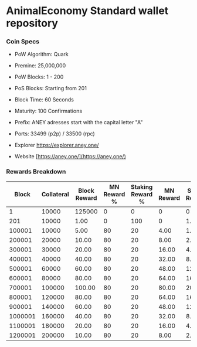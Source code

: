 AnimalEconomy Standard wallet repository
=====================================

### Coin Specs

- PoW Algorithm: Quark
- Premine:  25,000,000
- PoW Blocks: 1 - 200
- PoS Blocks: Starting from 201
- Block Time: 60 Seconds
- Maturity: 100 Confirmations
- Prefix: ANEY adresses start with the capital letter "A"
- Ports: 33499 (p2p) / 33500 (rpc)

- Explorer https://explorer.aney.one/

- Website [https://aney.one/](https://aney.one/)

### Rewards Breakdown
|Block  |Collateral|Block Reward|MN Reward %|Staking Reward %|MN Reward|Staker Reward|
|-------|----------|------------|-----------|----------------|---------|-------------|
|1      |10000     |125000      |0          |0               |0        |0            |
|201    |10000     |1.00        |0          |100             |0        |1.00         |
|100001 |10000     |5.00        |80         |20              |4.00     |1.00         |
|200001 |20000     |10.00       |80         |20              |8.00     |2.00         |
|300001 |30000     |20.00       |80         |20              |16.00    |4.00         |
|400001 |40000     |40.00       |80         |20              |32.00    |8.00         |
|500001 |60000     |60.00       |80         |20              |48.00    |12.00        |
|600001 |80000     |80.00       |80         |20              |64.00    |16.00        |
|700001 |100000    |100.00      |80         |20              |80.00    |20.00        |
|800001 |120000    |80.00       |80         |20              |64.00    |16.00        |
|900001 |140000    |60.00       |80         |20              |48.00    |12.00        |
|1000001|160000    |40.00       |80         |20              |32.00    |8.00         |
|1100001|180000    |20.00       |80         |20              |16.00    |4.00         |
|1200001|200000    |10.00       |80         |20              |8.00     |2.00         |
 